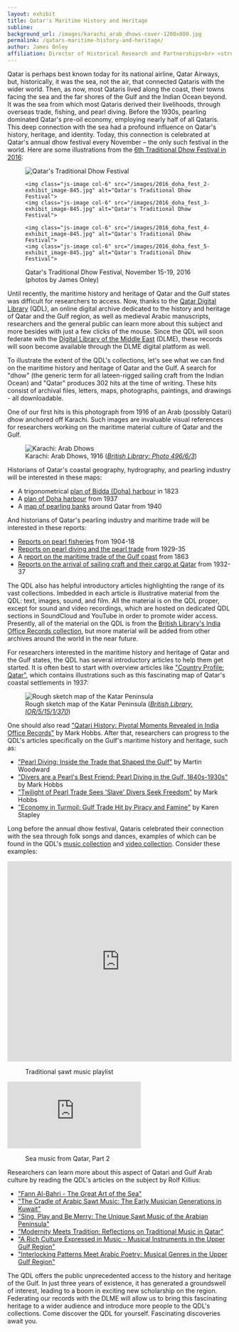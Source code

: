 ```yaml
---
layout: exhibit
title: Qatar's Maritime History and Heritage
subline:
background_url: /images/karachi_arab_dhows-cover-1200x800.jpg
permalink: /qatars-maritime-history-and-heritage/
author: James Onley
affiliation: Director of Historical Research and Partnerships<br> <strong>Qatar National Library</strong>
---
```


Qatar is perhaps best known today for its national airline, Qatar Airways, but, historically, it was the sea, not the air, that connected Qataris with the wider world.  Then, as now, most Qataris lived along the coast, their towns facing the sea and the far shores of the Gulf and the Indian Ocean beyond. It was the sea from which most Qataris derived their livelihoods, through overseas trade, fishing, and pearl diving.  Before the 1930s, pearling dominated Qatar's pre-oil economy, employing nearly half of all Qataris.   This deep connection with the sea had a profound influence on Qatar's history, heritage, and identity.  Today, this connection is celebrated at Qatar's annual dhow festival every November &ndash; the only such festival in the world.  Here are some illustrations from the [6th Traditional Dhow Festival in 2016](http://www.katara.net/en/whats-on/events/Festivals/The%206th%20Traditional%20Dhow%20Festival/2211):

<figure>
  <div class="js-gallery-content">
    <img class="js-image" src="/images/2016_doha_fest_1-exhibit_image-845.png" alt="Qatar's Traditional Dhow Festival">

    <img class="js-image col-6" src="/images/2016_doha_fest_2-exhibit_image-845.jpg" alt="Qatar's Traditional Dhow Festival">
    <img class="js-image col-6" src="/images/2016_doha_fest_3-exhibit_image-845.jpg" alt="Qatar's Traditional Dhow Festival">

    <img class="js-image col-6" src="/images/2016_doha_fest_4-exhibit_image-845.jpg" alt="Qatar's Traditional Dhow Festival">
    <img class="js-image col-6" src="/images/2016_doha_fest_5-exhibit_image-845.jpg" alt="Qatar's Traditional Dhow Festival">

  </div>
  <figcaption>Qatar's Traditional Dhow Festival, November 15-19, 2016 (photos by James Onley)</figcaption>
</figure>

Until recently, the maritime history and heritage of Qatar and the Gulf states was difficult for researchers to access.  Now, thanks to the [Qatar Digital Library](https://www.qdl.qa/) (QDL), an online digital archive dedicated to the history and heritage of Qatar and the Gulf region, as well as medieval Arabic manuscripts, researchers and the general public can learn more about this subject and more besides with just a few clicks of the mouse. Since the QDL will soon federate with the [Digital Library of the Middle East](https://spotlight.dlme.clir.org/library) (DLME), these records will soon become available through the DLME digital platform as well.

To illustrate the extent of the QDL's collections, let's see what we can find on the maritime history and heritage of Qatar and the Gulf.  A search for "dhow" (the generic term for all lateen-rigged sailing craft from the Indian Ocean) and "Qatar" produces 302 hits at the time of writing.  These hits consist of archival files, letters, maps, photographs, paintings, and drawings - all downloadable.

One of our first hits is this photograph from 1916 of an Arab (possibly Qatari) dhow anchored off Karachi.  Such images are invaluable visual references for researchers working on the maritime material culture of Qatar and the Gulf.

<figure>
  <div class="js-gallery-content">
    <img class="js-image" src="/images/karachi_arab_dhows-exhibit_image-845.jpg" alt="Karachi: Arab Dhows">
  </div>
  <figcaption>Karachi: Arab Dhows, 1916 (<cite><a href="https://www.qdl.qa/en/archive/81055/vdc_100023814039.0x00000b">British Library: Photo 496/6/3</a></cite>)</figcaption>
</figure>

Historians of Qatar's coastal geography, hydrography, and pearling industry will be interested in these maps:

- A trigonometrical [plan of Bidda (Doha) harbour](https://www.qdl.qa/en/archive/81055/vdc_100023663891.0x000002) in 1823
-	A [plan of Doha harbour](https://www.qdl.qa/en/archive/81055/vdc_100043097172.0x00006f) from 1937
-	A [map of pearling banks](https://www.qdl.qa/en/archive/81055/vdc_100023403859.0x000019) around Qatar from 1940

And historians of Qatar's pearling industry and maritime trade will be interested in these reports:

- [Reports on pearl fisheries](https://www.qdl.qa/en/archive/81055/vdc_100000000193.0x0002e2) from 1904-18
- [Reports on pearl diving and the pearl trade](https://www.qdl.qa/en/archive/81055/vdc_100000000282.0x000054) from 1929-35
-	A [report on the maritime trade of the Gulf coast](https://www.qdl.qa/en/archive/81055/vdc_100000001524.0x0003bb) from 1863
-	[Reports on the arrival of sailing craft and their cargo at Qatar](https://www.qdl.qa/en/archive/81055/vdc_100000000282.0x00006e) from 1932-37

The QDL also has helpful introductory articles highlighting the range of its vast collections.  Imbedded in each article is illustrative material from the QDL: text, images, sound, and film.  All the material is on the QDL proper, except for sound and video recordings, which are hosted on dedicated QDL sections in SoundCloud and YouTube in order to promote wider access.  Presently, all of the material on the QDL is from the [British Library's India Office Records collection](https://www.qdl.qa/en/about), but more material will be added from other archives around the world in the near future.

For researchers interested in the maritime history and heritage of Qatar and the Gulf states, the QDL has several introductory articles to help them get started.  It is often best to start with overview articles like ["Country Profile: Qatar"](https://www.qdl.qa/en/country-profile-qatar), which contains illustrations such as this fascinating map of Qatar's coastal settlements in 1937:

<figure>
  <div class="js-gallery-content">
    <img class="js-image" src="/images/ior_r_15_1_370_034-exhibit_image-845.jpg" alt="Rough sketch map of the Katar Peninsula">
  </div>
  <figcaption>Rough sketch map of the Katar Peninsula (<cite><a href="https://www.qdl.qa/en/archive/81055/vdc_100023555223.0x00008e">British Library, IOR/5/15/1/370</a></cite>)</figcaption>
</figure>

One should also read ["Qatari History: Pivotal Moments Revealed in India Office Records"](https://www.qdl.qa/en/qatari-history-pivotal-moments-revealed-india-office-records) by Mark Hobbs.  After that, researchers can progress to the QDL's articles specifically on the Gulf's maritime history and heritage, such as:

-	["Pearl Diving: Inside the Trade that Shaped the Gulf"](https://www.qdl.qa/en/pearl-diving-inside-trade-shaped-gulf) by Martin Woodward
-	["Divers are a Pearl's Best Friend: Pearl Diving in the Gulf, 1840s-1930s"](https://www.qdl.qa/en/divers-are-pearl’s-best-friend-pearl-diving-gulf-1840s–1930s) by Mark Hobbs
-	["Twilight of Pearl Trade Sees 'Slave' Divers Seek Freedom"](https://www.qdl.qa/en/twilight-pearl-trade-sees-‘slave’-divers-seek-freedoms) by Mark Hobbs
-	["Economy in Turmoil: Gulf Trade Hit by Piracy and Famine"](https://www.qdl.qa/en/economy-turmoil-gulf-trade-hit-piracy-and-famine) by Karen Stapley

Long before the annual dhow festival, Qataris celebrated their connection with the sea through folk songs and dances, examples of which can be found in the QDL's [music collection](https://soundcloud.com/qatar-digital-library) and [video collection](https://www.youtube.com/channel/UCTj9zlBzdS4ofxkc3XtwBdQ).  Consider these examples:

<div class='embed-container'>
  <iframe  title="Traditional ṣawt music playlist" width="100%" height="450" scrolling="no" frameborder="no" allow="autoplay" src="https://w.soundcloud.com/player/?url=https%3A//api.soundcloud.com/playlists/50611513&amp;color=%23ff5500&amp;auto_play=false&amp;hide_related=false&amp;show_comments=true&amp;show_user=true&amp;show_reposts=false&amp;show_teaser=true"></iframe>
</div>

<figure>
  <figcaption>Traditional ṣawt music playlist</figcaption>
</figure>

<div class='embed-container'>
  <iframe title="Sea music from Qatar, Part 2" src="https://www.youtube.com/embed/0phmQhoTa7c" frameborder="0" allow="autoplay; encrypted-media" allowfullscreen></iframe>
</div>

<figure>
  <figcaption>Sea music from Qatar, Part 2</figcaption>
</figure>

Researchers can learn more about this aspect of Qatari and Gulf Arab culture by reading the QDL's articles on the subject by Rolf Killius:

- ["Fann Al-Bahri - The Great Art of the Sea"](https://www.qdl.qa/en/fann-al-baḥri-–-great-art-sea)
- ["The Cradle of Arabic Sawt Music: The Early Musician Generations in Kuwait"](https://www.qdl.qa/en/cradle-arabic-sawt-music-early-musician-generations-kuwait)
- ["Sing, Play and Be Merry: The Unique Ṣawt Music of the Arabian Peninsula"](https://www.qdl.qa/en/sing-play-and-be-merry-unique-ṣawt-music-arabian-peninsula)
- ["Modernity Meets Tradition: Reflections on Traditional Music in Qatar"](https://www.qdl.qa/en/modernity-meets-tradition-reflections-traditional-music-qatar)
- ["A Rich Culture Expressed in Music - Musical Instruments in the Upper Gulf Region"](https://www.qdl.qa/en/rich-culture-expressed-music-musical-instruments-upper-gulf-region)
- ["Interlocking Patterns Meet Arabic Poetry: Musical Genres in the Upper Gulf Region"](https://www.qdl.qa/en/interlocking-patterns-meet-arabic-poetry-musical-genres-upper-gulf-region)

The QDL offers the public unprecedented access to the history and heritage of the Gulf. In just three years of existence, it has generated a groundswell of interest, leading to a boom in exciting new scholarship on the region.  Federating our records with the DLME will allow us to bring this fascinating heritage to a wider audience and introduce more people to the QDL's collections. Come discover the QDL for yourself.  Fascinating discoveries await you.
